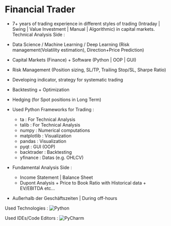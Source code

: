# Financial Trader
- 7+ years of trading experience in different styles of trading (Intraday | Swing | Value Investment | Manual | Algorithmic) in capital markets.
Technical Analysis Side :
- Data Science / Machine Learning / Deep Learning (Risk management(Volatility estimation), Direction+Price Prediction)
- Capital Markets (Finance) + Software (Python | OOP | GUI)
- Risk Management (Position sizing, SL/TP, Trailing Stop/SL, Sharpe Ratio)
- Developing indicator, strategy for systematic trading
- Backtesting + Optimization
- Hedging (for Spot positions in Long Term) 
- Used Python Frameworks for Trading :  
  *  ta : For Technical Analysis
  * talib : For Technical Analysis
  * numpy :  Numerical computations
  * matplotlib : Visualization
  * pandas : Visualization
  * pyqt : GUI (OOP)
  * backtrader : Backtesting
  * yfinance : Datas (e.g. OHLCV)
- Fundamental Analysis Side : 
  * Income Statement | Balance Sheet
  * Dupont Analysis + Price to Book Ratio with Historical data + EV/EBITDA etc…

- Außerhalb der Geschäftszeiten | During off-hours

Used Technologies : ![Python](https://img.shields.io/badge/python-3670A0?style=for-the-badge&logo=python&logoColor=ffdd54)

Used IDEs/Code Editors : ![PyCharm](https://img.shields.io/badge/pycharm-143?style=for-the-badge&logo=pycharm&logoColor=black&color=black&labelColor=green) 


